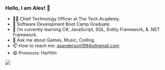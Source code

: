 ### Hello, I am Alex! 👋

- 👨‍🏫 Chief Technology Officer at The Tech Academy.
- 🔭 Software Development Boot Camp Graduate.
- 🌱 I’m currently learning C#, JavaScript, SQL, Entity Framework, & .NET Framework.
- 💬 Ask me about Games, Music, Coding.
- 📫 How to reach me: asanderson1994s@gmail.com
- 😄 Pronouns: He/Him
<img src="https://github-readme-stats.vercel.app/api?username=vexelior&&show_icons=true&title_color=ffffff&icon_color=bb2acf&text_color=daf7dc&bg_color=151515">
